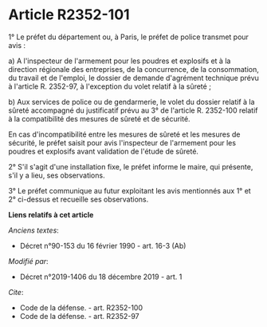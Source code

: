 # Article R2352-101

1° Le préfet du département ou, à Paris, le préfet de police transmet pour avis :

a) A l'inspecteur de l'armement pour les poudres et explosifs et à la direction régionale des entreprises, de la concurrence,
de la consommation, du travail et de l'emploi, le dossier de demande d'agrément technique prévu à l'article R. 2352-97, à
l'exception du volet relatif à la sûreté ;

b) Aux services de police ou de gendarmerie, le volet du dossier relatif à la sûreté accompagné du justificatif prévu au 3°
de l'article R. 2352-100 relatif à la compatibilité des mesures de sûreté et de sécurité.

En cas d'incompatibilité entre les mesures de sûreté et les mesures de sécurité, le préfet saisit pour avis l'inspecteur de
l'armement pour les poudres et explosifs avant validation de l'étude de sûreté.

2° S'il s'agit d'une installation fixe, le préfet informe le maire, qui présente, s'il y a lieu, ses observations.

3° Le préfet communique au futur exploitant les avis mentionnés aux 1° et 2° ci-dessus et recueille ses observations.

**Liens relatifs à cet article**

_Anciens textes_:

  - Décret n°90-153 du 16 février 1990 - art. 16-3 (Ab)

_Modifié par_:

  - Décret n°2019-1406 du 18 décembre 2019 - art. 1

_Cite_:

  - Code de la défense. - art. R2352-100
  - Code de la défense. - art. R2352-97
